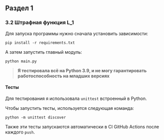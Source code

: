 ## Раздел 1
### 3.2 Штрафная функция L_1

Для запуска программы нужно сначала установить зависимости:
```
pip install -r requirements.txt
```
А затем запустить главный модуль:
```
python main.py
```
> **Я тестировала всё на Python 3.9, и не могу гарантировать работоспособность на младших версиях**

#### Тесты
Для тестирования я использовала `unittest` встроенный в Python.

Чтобы запустить тесты, используется следующая команда:
```
python -m unittest discover
``` 

Также эти тесты запускаются автоматически в CI GitHub Actions после каждого `push`.